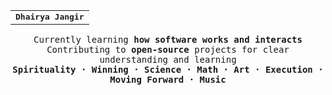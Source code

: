 <table width="100%" align="center">
  <tr>
    <td align="center">
      <strong><samp>Dhairya Jangir</samp></strong>
    </td>
  </tr>
</table>

<p align="center">
  <samp>
    Currently learning <strong>how software works and interacts</strong><br>
    Contributing to <strong>open-source</strong> projects for clear understanding and learning<br>
    <strong> Spirituality · Winning · Science · Math · Art · Execution · Moving Forward · Music </strong> 
  </samp> 
</p>
